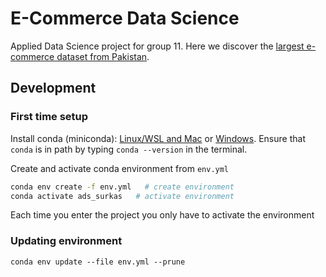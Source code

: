 # E-Commerce Data Science
Applied Data Science project for group 11.
Here we discover the [largest e-commerce dataset from Pakistan](https://www.kaggle.com/datasets/zusmani/pakistans-largest-ecommerce-dataset).

## Development

### First time setup
Install conda (miniconda): [Linux/WSL and Mac](https://educe-ubc.github.io/conda.html) or [Windows](https://docs.conda.io/en/latest/miniconda.html).
Ensure that `conda` is in path by typing `conda --version` in the terminal.

Create and activate conda environment from `env.yml`
```bash
conda env create -f env.yml   # create environment
conda activate ads_surkas   # activate environment
```

Each time you enter the project you only have to activate the environment

### Updating environment

```
conda env update --file env.yml --prune
```